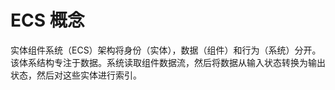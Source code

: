 # ECS 概念
实体组件系统（ECS）架构将身份（实体），数据（组件）和行为（系统）分开。该体系结构专注于数据。系统读取组件数据流，然后将数据从输入状态转换为输出状态，然后对这些实体进行索引。
<!--stackedit_data:
eyJoaXN0b3J5IjpbMTI1MDg1MjI5NF19
-->